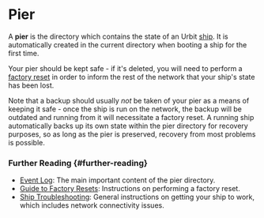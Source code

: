 # Pier

A **pier** is the directory which contains the state of an Urbit [ship](ship.md). It is automatically created in the current directory when booting a ship for the first time.

Your pier should be kept safe - if it's deleted, you will need to perform a [factory reset](reset.md) in order to inform the rest of the network that your ship's state has been lost.

Note that a backup should usually _not_ be taken of your pier as a means of keeping it safe - once the ship is run on the network, the backup will be outdated and running from it will necessitate a factory reset. A running ship automatically backs up its own state within the pier directory for recovery purposes, so as long as the pier is preserved, recovery from most problems is possible.

### Further Reading {#further-reading}

- [Event Log](eventlog.md): The main important content of the pier directory.
- [Guide to Factory Resets](https://urbit.org/using/id/guide-to-resets): Instructions on performing a factory reset.
- [Ship Troubleshooting](https://urbit.org/using/os/ship-troubleshooting): General instructions on getting your ship to work, which includes network connectivity issues.
